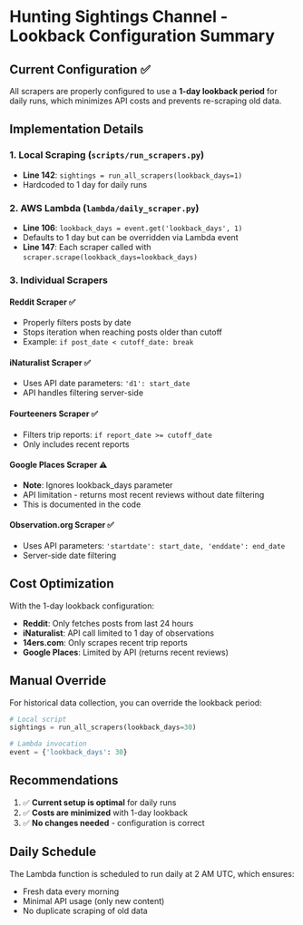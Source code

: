 # Hunting Sightings Channel - Lookback Configuration Summary

## Current Configuration ✅

All scrapers are properly configured to use a **1-day lookback period** for daily runs, which minimizes API costs and prevents re-scraping old data.

## Implementation Details

### 1. Local Scraping (`scripts/run_scrapers.py`)
- **Line 142**: `sightings = run_all_scrapers(lookback_days=1)`
- Hardcoded to 1 day for daily runs

### 2. AWS Lambda (`lambda/daily_scraper.py`)
- **Line 106**: `lookback_days = event.get('lookback_days', 1)`
- Defaults to 1 day but can be overridden via Lambda event
- **Line 147**: Each scraper called with `scraper.scrape(lookback_days=lookback_days)`

### 3. Individual Scrapers

#### Reddit Scraper ✅
- Properly filters posts by date
- Stops iteration when reaching posts older than cutoff
- Example: `if post_date < cutoff_date: break`

#### iNaturalist Scraper ✅
- Uses API date parameters: `'d1': start_date`
- API handles filtering server-side

#### Fourteeners Scraper ✅
- Filters trip reports: `if report_date >= cutoff_date`
- Only includes recent reports

#### Google Places Scraper ⚠️
- **Note**: Ignores lookback_days parameter
- API limitation - returns most recent reviews without date filtering
- This is documented in the code

#### Observation.org Scraper ✅
- Uses API parameters: `'startdate': start_date, 'enddate': end_date`
- Server-side date filtering

## Cost Optimization

With the 1-day lookback configuration:
- **Reddit**: Only fetches posts from last 24 hours
- **iNaturalist**: API call limited to 1 day of observations
- **14ers.com**: Only scrapes recent trip reports
- **Google Places**: Limited by API (returns recent reviews)

## Manual Override

For historical data collection, you can override the lookback period:
```python
# Local script
sightings = run_all_scrapers(lookback_days=30)

# Lambda invocation
event = {'lookback_days': 30}
```

## Recommendations

1. ✅ **Current setup is optimal** for daily runs
2. ✅ **Costs are minimized** with 1-day lookback
3. ✅ **No changes needed** - configuration is correct

## Daily Schedule

The Lambda function is scheduled to run daily at 2 AM UTC, which ensures:
- Fresh data every morning
- Minimal API usage (only new content)
- No duplicate scraping of old data
